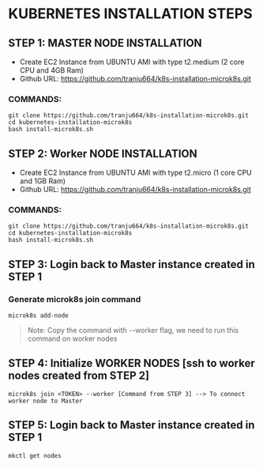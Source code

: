 # KUBERNETES INSTALLATION STEPS

## STEP 1: MASTER NODE INSTALLATION

- Create EC2 Instance from UBUNTU AMI with type t2.medium (2 core CPU and 4GB Ram)
- Github URL: https://github.com/tranju664/k8s-installation-microk8s.git

### COMMANDS:
```
git clone https://github.com/tranju664/k8s-installation-microk8s.git
cd kubernetes-installation-microk8s
bash install-microk8s.sh
```

## STEP 2: Worker NODE INSTALLATION

- Create EC2 Instance from UBUNTU AMI with type t2.micro (1 core CPU and 1GB Ram)
- Github URL: https://github.com/tranju664/k8s-installation-microk8s.git

### COMMANDS:
```
git clone https://github.com/tranju664/k8s-installation-microk8s.git
cd kubernetes-installation-microk8s
bash install-microk8s.sh
```

## STEP 3: Login back to Master instance created in STEP 1

### Generate microk8s join command

```
microk8s add-node
```
>Note: Copy the command with --worker flag, we need to run this command on worker nodes

## STEP 4: Initialize WORKER NODES [ssh to worker nodes created from STEP 2]

```
microk8s join <TOKEN> --worker [Command from STEP 3] --> To connect worker node to Master
```

## STEP 5: Login back to Master instance created in STEP 1

```
mkctl get nodes
```
